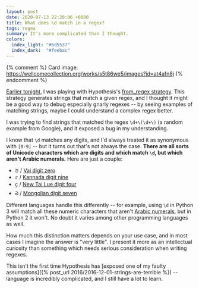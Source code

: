 ```yaml
---
layout: post
date: 2020-07-13 22:20:06 +0000
title: What does \d match in a regex?
tags: regex
summary: It's more complicated than I thought.
colors:
  index_light: "#6d5537"
  index_dark:  "#feebac"
---
```


{% comment %}
  Card image: https://wellcomecollection.org/works/s5t86we5/images?id=at4afn8j
{% endcomment %}

[Earlier tonight](https://twitter.com/alexwlchan/status/1282771306824511488), I was playing with Hypothesis's [from_regex strategy](https://hypothesis.readthedocs.io/en/latest/data.html#hypothesis.strategies.from_regex).
This strategy generates strings that match a given regex, and I thought it might be a good way to debug especially gnarly regexes -- by seeing examples of matching strings, maybe I could understand a complex regex better.

I was trying to find strings that matched the regex `\d+\(\d+\)` (a random example from Google), and it exposed a bug in my understanding.

I know that `\d` matches any digits, and I'd always treated it as synonymous with `[0-9]` -- but it turns out that's not always the case.
**There are all sorts of Unicode characters which are digits and which match `\d`, but which aren't Arabic numerals.**
Here are just a couple:

- ꘠ / [Vai digit zero](https://www.fileformat.info/info/unicode/char/a620/index.htm)
- ೯ / [Kannada digit nine](https://www.fileformat.info/info/unicode/char/0cef/index.htm)
- ᧔ / [New Tai Lue digit four](https://www.fileformat.info/info/unicode/char/19d4/index.htm)
- ᠗ / [Mongolian digit seven](https://www.fileformat.info/info/unicode/char/1817/index.htm)

Different languages handle this differently -- for example, using `\d` in Python 3 will match all these numeric characters that aren't [Arabic numerals](https://en.wikipedia.org/wiki/Arabic_numerals), but in Python 2 it won't.
No doubt it varies among other programming languages as well.

How much this distinction matters depends on your use case, and in most cases I imagine the answer is "very little".
I present it more as an intellectual curiosity than something which needs serious consideration when writing regexes.

This isn't the first time Hypothesis has [exposed one of my faulty assumptions]({% post_url 2016/2016-12-01-strings-are-terrible %}) -- language is incredibly complicated, and I still have a lot to learn.
